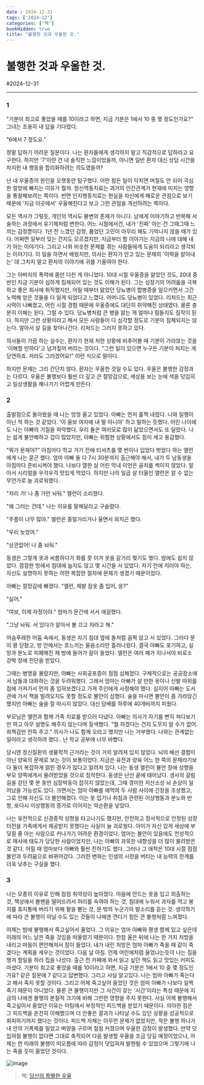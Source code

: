 ```yaml
---
date : 2024-12-31
tags: ['2024-12']
categories: ['책']
bookHidden: true
title: "불행한 것과 우울한 것."
---
```


# 불행한 것과 우울한 것.

#2024-12-31

---

### 1

"기분이 최고로 좋았을 때를 10이라고 하면, 지금 기분은 1에서 10 중 몇 정도인가요?" 그녀는 조용히 내 답을 기다렸다. 

"6에서 7 정도요."

정말 답하기 어려운 질문이다. 나는 환자들에게 생각하지 말고 직감적으로 답하라고 요구한다. 하지만 '7'이란 건 내 솔직한 느낌이었을까, 아니면 일반 환자 대신 상담 시간을 차지한 내 행동을 합리화하려는 의도였을까? 

난 내 우울증의 원인을 오랫동안 탐구했다. 어떤 힘든 일이 닥치면 며칠도 안 되어 극심한 절망에 빠지는 이유가 뭘까. 정신역동치료는 과거의 인간관계가 현재에 미치는 영향을 통찰해보려는 쪽이다. 반면 인지행동치료는 현실을 자신에게 해로운 관점으로 보기 때문에 '지금 이곳에서' 우울해진다고 보고 그런 관점을 개선하려는 쪽이다. 

모든 역사가 그렇듯, 개인의 역사도 불변의 존재가 아니다. 남에게 이야기하고 반복해 서술하는 과정에서 유기체처럼 변한다. 어느 시점에서건, 내가 '진짜' 아는 건 그때그때 느끼는 감정뿐이다. 1년 전 느꼈던 감정, 품었던 고민이 아무리 해도 기억나지 않을 때가 있다. 어쩌면 일부러 잊는 건지도 모르겠지만, 지금부터 할 이야기는 지금의 나에 대해 내가 아는 이야기다. 그리고 나와 비슷한 문제를 겪는 사람들에게 도움이 되리라고 생각되는 이야기다. 이 일을 하면서 배웠지만, 의사는 환자가 안고 있는 문제의 '이력을 알아내는' 데 그치지 말고 환자의 이야기에 귀를 기울여야 한다.

그는 아버지의 폭력에 몸만 다친 게 아니었다. 10대 시절 우울증을 앓았던 것도, 20대 중반인 지금 기분이 심하게 침체되어 있는 것도 이해가 된다. 그는 성장기의 어려움을 극복하고 좋은 회사에 취직했지만, 어릴 때부터 앓았던 당뇨병이 합병증을 일으키면서 그간 노력해 얻은 것들을 다 잃게 되었다고 느꼈다. 어머니도 당뇨병이 있었다. 리처드는 최근 시력이 나빠졌고, 어린 시절 경험 때문에 우울증에도 대단히 취약해진 상태였다. 물론 충분히 이해는 된다. 그럴 수 있다. 당뇨병처럼 큰 병을 앓는 게 얼마나 힘들지도 짐작이 된다. 하지만 그런 상황이라고 해서 모든 사람들이 다 심각할 정도로 기분이 침체되지는 않는다. 알아서 살 길을 찾아나간다. 리처드는 그러지 못하고 있다. 

의사들이 가끔 하는 실수는, 환자가 현재 처한 상황에 비추어볼 때 기분이 가라앉는 것을 '이해할 만하다'고 넘겨짚어 버리는 것이다. "그런 일이 있으면 누구든 기분이 처지는 게 당연하죠. 저라도 그러겠어요!" 이런 식으로 말이다. 

하지만 문제는 그리 간단치 않다. 환자는 우울한 것일 수도 있다. 우울은 불행한 감정과는 다르다. 우울은 불행보다 훨씬 더 깊고 큰 절망감으로, 세상을 보는 눈에 색을 덧입히고 일상생활을 해나가기 어렵게 만든다.

### 2

출발점으로 돌아왔을 때 나는 엉엉 울고 있었다. 아빠는 먼저 훌쩍 내렸다. 나와 일행이 아닌 척 하는 것 같았다. '이 울보 여자애 내 딸 아니야' 하고 말하는 듯했다. 어린 나이에도 나는 아빠의 기질을 파악했다. 우리 둘은 여러모로 많이 닮았으면서도 또 달랐다. 나는 쉽게 불안해하고 겁이 많았지만, 아빠는 위험한 상황에서도 힘이 세고 용감했다. 

"뭐가 문제야?" 아침마다 학교 가기 전에 티셔츠를 몇 번이나 입었다 벗었다 하는 앨런에게 나는 묻곤 했다. 엄마 아빠 둘 다 7시 30분까지 출근해야 해서, 내가 두 남동생을 아침마다 준비시켜야 했다. 나보다 열한 살 어린 막내 이언은 골치를 썩이지 않았다. 알아서 시리얼을 우걱우걱 맛있게 먹었다. 하지만 나의 일곱 살 터울인 앨런은 알 수 없는 무언가로 늘 괴로워했다.

"저리 가! 나 좀 가만 놔둬." 앨런이 소리쳤다.

"왜 그러는 건데." 나는 이유를 말해달라고 구슬렸다.

"주름이 너무 많아." 앨런은 중얼거리거나 울면서 외치곤 했다.

"우리 늦었어."

"상관없어! 나 좀 놔둬."

동생은 그렇게 옷과 씨름하다가 화를 못 이겨 옷을 갈가리 찢기도 했다. 밤에도 쉽지 않았다. 깜깜한 방에서 침대에 눕지도 않고 몇 시간을 서 있었다. 자기 전에 치러야 하는, 자신도 설명하지 못하는 어떤 복잡한 절차에 문제가 생겼기 때문이었다.

아빠는 절망감에 빠졌다. "앨런, 제발 잠옷 좀 입어, 응?"

"싫어."

"여보, 이제 자정이야." 엄마가 문간에 서서 애걸했다.

"그냥 놔둬. 서 있다가 알아서 불 끄고 자라고 해."

어슴푸레한 어둠 속에서, 동생은 자기 침대 옆에 돌처럼 꼼짝 않고 서 있었다. 그러다 문이 꽝 닫혔고, 방 안에서는 흐느끼는 울음소리만 흘러나왔다. 결국 아빠도 포기하고, 실망과 분노로 피폐해진 채 방에 들어가 잠이 들었다. 앨런은 여러 해가 지나서야 비로소 강박 장애 진단을 받았다.

그때는 병명을 몰랐지만, 아빠는 사회공포증이 점점 심해졌다. 구체적으로는 공공장소에서 남들과 대화하는 것을 두려워했다. 그래서 엄마는 아빠가 살 만한 옷이나 신발 따위를 집에 가져가서 먼저 좀 입혀보겠다고 가게 주인에게 사정해야 했다. 심지어 아빠는 도서관에 가서 책을 빌려오지도 못할 정도로 불안이 심했다. 술을 마시면 불안이 좀 가라앉긴 했지만 아빠는 술을 잘 마시지 않았다. 대신 담배를 하루에 40개비까지 피웠다. 

부모님은 앨런과 함께 가족 치료를 받으러 다녔다. 아빠는 의사가 자기를 빤히 쳐다보기만 하고 아무 설명도 해주지 않는다며 질색했다. "뭘 하겠다는 건지 도무지 알 수가 없어. 죄책감만 잔뜩 주고." 의사가 나도 함께 오라고 했지만 나는 거부했다. 나와는 관계없는 일이라고 생각하려 했다.. 난 학교 공부에 너무 바빴다. 

당시엔 정신질환의 생물학적 근거라는 것이 거의 알려져 있지 않았다. 뇌의 배선 결함이 아닌 양육의 문제로 보는 것이 보통이었다. 지금은 유전과 양육 어느 한 쪽의 문제라기보다 둘이 복잡하게 얽힌 경우가 많다고 알려져 있다. 나는 동생 앨런이 불안 장애 성향을 부모 양쪽에게서 물려받았을 것으로 짐작한다. 동생은 난산 끝에 태어났다. 생사의 갈림길을 걷던 몇 분 동안 심장박동이 잡히지 않았는데, 그때 경미한 저산소성 뇌 손상이 일어났을 가능성도 있다. 크면서는 엄마 아빠를 애먹여 두 사람 사이에 긴장을 조성했고, 그로 인해 자신도 더 불안해졌다. 이는 옷 입기나 취침과 관련된 이상행동과 분노와 반항, 또다시 이상행동의 증가로 이어지는 악순환을 낳았다.

나는 유전적으로 신경증적 성향을 타고나기도 했지만, 안전하고 정서적으로 안정된 성장 터전을 가족에게서 제공받지 못했다는 사실이 늘 괴로웠다. 아이가 자신 있게 세상에 부딪칠 줄 아는 사람으로 커나가기 어려운 환경이었다. 엄마는 불안이 있음에도 천성적으로 매사에 태도가 당당한 사람이었지만, 나는 아빠의 과묵한 내향성을 더 많이 물려받은 것 같다.  어릴 때 엄마보다 아빠와 훨씬 친하기도 했다. 그러나 그 애착은 10대 시절 점점 불안과 두려움으로 바뀌어갔다. 그러한 변화는 인생의 시련을 버티는 내 능력의 한계를 더욱 낮추는 구실을 했다. 

### 3

나는 모종의 이유로 인해 점점 취약성이 높아졌다. 마음에 안드는 옷을 입고 외출하는 것, 책상에서 볼펜을 떨어뜨려서 허리를 숙여야 하는 것, 침대에 누워서 과자를 먹고 봉지를 휴지통에 버리기 위해 팔을 뻗는 것, 문 밖의 누군가의 발소리를 듣는 것. 생각하기에 따라 큰 불행이 아닐 수도 있는 것들이 나에겐 견디기 힘든 큰 불행처럼 느껴졌다.

어제는 밤에 불행해서 죽고싶어서 울었다. 그 이유는 엄마 아빠와 평생 함께 있고 싶은데 미래의 어느 날은 죽을 것임을 떠올렸기 때문이다. 한참 울은 뒤에 나는 한 가지 처방을 내리고 마음이 편안해져서 잠이 들었다. 내가 내린 처방은 엄마 아빠가 죽을 때 같이 죽겠다는 계획을 세우는 것이었다. 다음 날 아침. 언제 어린애처럼 울었냐는듯이 나는 짐을 챙겨 할일을 하러 집을 나섰다. 출근 전 카페에 와서 읽고 싶던 책도 읽고 맛있는 커피도 마셨다. 기분이 최고로 좋았을 때를 10이라고 하면, 지금 기분은 1에서 10 중 몇 정도인가요? 같은 질문에 7 같다고 답변했다. 그리고 사실 알고있다. 나는 엄마 아빠가 죽는다고 해서 죽지 못할 것이다. 그리고 어제 죽고싶어 울었던 것은 엄마 아빠가 나보다 일찍 죽기 때문이 아니었다. 물론 큰 불행이지만 그 사건이 갖는 '시간'이라는 특성 때문에 지금의 나에겐 불행의 본질적 크기에 비해 그만한 영향을 주지 못한다. 사실 어제 불행해서 죽고싶어서 울었던 이유는 미팅에서 부정적인 피드백을 받았기 때문이다. 의아한 점은 그 피드백을 온전히 이해했으며 더 안좋은 결과가 나타날 수도 있던 상황을 성공적으로 회피하기까지 했다는 것이다. 피드백 자체는 아무런 문제가 없었지만, 작은 불행 하나가 내 안의 기폭제를 밀었고 벼랑을 구르며 점점 커졌으며 우울한 감정이 발생했다. 만약 덧입혀질 불행이 없다면 그대로 축적되어 다음 발생할 우울을 조금 당길 예정이었으나, 어제는 먼 미래의 불행이 떠오름에 따라 감정이 덧입혀져 발현될 수 있었으며 그렇기에 나는 죽을 듯이 울었던 것이다.

![image](https://github.com/user-attachments/assets/c47a1ba7-d454-4310-99dd-cfb13ec49343)


> 책: [당신의 특별한 우울](https://yshghid.github.io/docs/hobby/book/book2)
